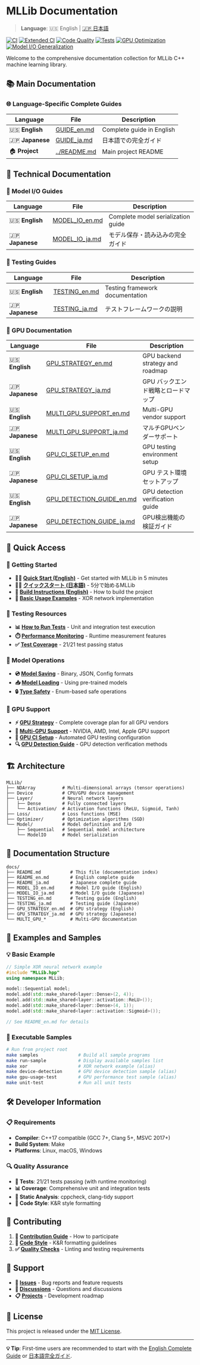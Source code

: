 # MLLib Documentation

> **Language**: 🇺🇸 English | [🇯🇵 日本語](README_ja.md)

[![CI](https://github.com/shadowlink0122/CppML/workflows/CI/badge.svg)](https://github.com/shadowlink0122/CppML/actions/workflows/ci.yml)
[![Extended CI](https://github.com/shadowlink0122/CppML/workflows/Extended%20CI/badge.svg)](https://github.com/shadowlink0122/CppML/actions/workflows/extended-ci.yml)
[![Code Quality](https://img.shields.io/badge/code%20style-K%26R-blue.svg)](https://en.wikipedia.org/wiki/Indentation_style#K&R_style)
[![Tests](https://img.shields.io/badge/tests-21%2F21_passing-brightgreen.svg)](#testing)
[![GPU Optimization](https://img.shields.io/badge/GPU_kernel_reduction-97%25-brightgreen.svg)](#gpu-strategy)
[![Model I/O Generalization](https://img.shields.io/badge/Model_I%2FO_generalization-92%25-green.svg)](#model-io-guides)

Welcome to the comprehensive documentation collection for MLLib C++ machine learning library.

## 📚 Main Documentation

### 🌐 Language-Specific Complete Guides

| Language | File | Description |
|----------|------|-------------|
| 🇺🇸 **English** | [GUIDE_en.md](GUIDE_en.md) | Complete guide in English |
| 🇯🇵 **Japanese** | [GUIDE_ja.md](GUIDE_ja.md) | 日本語での完全ガイド |
| 🏠 **Project** | [../README.md](../README.md) | Main project README |

## 🔧 Technical Documentation

### 💾 Model I/O Guides

| Language | File | Description |
|----------|------|-------------|
| 🇺🇸 **English** | [MODEL_IO_en.md](MODEL_IO_en.md) | Complete model serialization guide |
| 🇯🇵 **Japanese** | [MODEL_IO_ja.md](MODEL_IO_ja.md) | モデル保存・読み込みの完全ガイド |

### 🧪 Testing Guides

| Language | File | Description |
|----------|------|-------------|
| 🇺🇸 **English** | [TESTING_en.md](TESTING_en.md) | Testing framework documentation |
| 🇯🇵 **Japanese** | [TESTING_ja.md](TESTING_ja.md) | テストフレームワークの説明 |

### 🚀 GPU Documentation

| Language | File | Description |
|----------|------|-------------|
| 🇺🇸 **English** | [GPU_STRATEGY_en.md](GPU_STRATEGY_en.md) | GPU backend strategy and roadmap |
| 🇯🇵 **Japanese** | [GPU_STRATEGY_ja.md](GPU_STRATEGY_ja.md) | GPU バックエンド戦略とロードマップ |
| 🇺🇸 **English** | [MULTI_GPU_SUPPORT_en.md](MULTI_GPU_SUPPORT_en.md) | Multi-GPU vendor support |
| 🇯🇵 **Japanese** | [MULTI_GPU_SUPPORT_ja.md](MULTI_GPU_SUPPORT_ja.md) | マルチGPUベンダーサポート |
| 🇺🇸 **English** | [GPU_CI_SETUP_en.md](GPU_CI_SETUP_en.md) | GPU testing environment setup |
| 🇯🇵 **Japanese** | [GPU_CI_SETUP_ja.md](GPU_CI_SETUP_ja.md) | GPU テスト環境セットアップ |
| 🇺🇸 **English** | [GPU_DETECTION_GUIDE_en.md](GPU_DETECTION_GUIDE_en.md) | GPU detection verification guide |
| 🇯🇵 **Japanese** | [GPU_DETECTION_GUIDE_ja.md](GPU_DETECTION_GUIDE_ja.md) | GPU検出機能の検証ガイド |

## 🚀 Quick Access

### 📖 Getting Started

- **🏃‍♂️ [Quick Start (English)](GUIDE_en.md#-quick-start)** - Get started with MLLib in 5 minutes
- **🏃‍♀️ [クイックスタート (日本語)](GUIDE_ja.md#-クイックスタート)** - 5分で始めるMLLib
- **🔧 [Build Instructions (English)](GUIDE_en.md#build-and-test)** - How to build the project
- **🎯 [Basic Usage Examples](GUIDE_en.md#basic-usage)** - XOR network implementation

### 🧪 Testing Resources

- **📊 [How to Run Tests](TESTING_en.md)** - Unit and integration test execution
- **⏱️ [Performance Monitoring](TESTING_en.md#performance-monitoring)** - Runtime measurement features
- **✅ [Test Coverage](TESTING_en.md#test-coverage)** - 21/21 test passing status

### 💾 Model Operations

- **💿 [Model Saving](MODEL_IO_en.md#model-saving)** - Binary, JSON, Config formats
- **📥 [Model Loading](MODEL_IO_en.md#model-loading)** - Using pre-trained models
- **🔒 [Type Safety](MODEL_IO_en.md#type-safety)** - Enum-based safe operations

### 🚀 GPU Support

- **⚡ [GPU Strategy](GPU_STRATEGY_en.md)** - Complete coverage plan for all GPU vendors
- **🔧 [Multi-GPU Support](MULTI_GPU_SUPPORT_en.md)** - NVIDIA, AMD, Intel, Apple GPU support
- **🧪 [GPU CI Setup](GPU_CI_SETUP_en.md)** - Automated GPU testing configuration
- **🔍 [GPU Detection Guide](GPU_DETECTION_GUIDE_en.md)** - GPU detection verification methods

## 🏗️ Architecture

```
MLLib/
├── NDArray          # Multi-dimensional arrays (tensor operations)
├── Device           # CPU/GPU device management
├── Layer/           # Neural network layers
│   ├── Dense        # Fully connected layers
│   └── Activation/  # Activation functions (ReLU, Sigmoid, Tanh)
├── Loss/            # Loss functions (MSE)
├── Optimizer/       # Optimization algorithms (SGD)
└── Model/           # Model definition and I/O
    ├── Sequential   # Sequential model architecture
    └── ModelIO      # Model serialization
```

## 📁 Documentation Structure

```
docs/
├── README.md           # This file (documentation index)
├── README_en.md        # English complete guide
├── README_ja.md        # Japanese complete guide
├── MODEL_IO_en.md      # Model I/O guide (English)
├── MODEL_IO_ja.md      # Model I/O guide (Japanese)
├── TESTING_en.md       # Testing guide (English)
├── TESTING_ja.md       # Testing guide (Japanese)
├── GPU_STRATEGY_en.md  # GPU strategy (English)
├── GPU_STRATEGY_ja.md  # GPU strategy (Japanese)
└── MULTI_GPU_*         # Multi-GPU documentation
```

## 🎯 Examples and Samples

### 💡 Basic Example

```cpp
// Simple XOR neural network example
#include "MLLib.hpp"
using namespace MLLib;

model::Sequential model;
model.add(std::make_shared<layer::Dense>(2, 4));
model.add(std::make_shared<layer::activation::ReLU>());
model.add(std::make_shared<layer::Dense>(4, 1));
model.add(std::make_shared<layer::activation::Sigmoid>());

// See README_en.md for details
```

### 🔧 Executable Samples

```bash
# Run from project root
make samples               # Build all sample programs
make run-sample            # Display available samples list
make xor                   # XOR network example (alias)
make device-detection      # GPU device detection sample (alias)
make gpu-usage-test        # GPU performance test sample (alias)
make unit-test             # Run all unit tests
```

## 🛠️ Developer Information

### 📋 Requirements

- **Compiler**: C++17 compatible (GCC 7+, Clang 5+, MSVC 2017+)
- **Build System**: Make
- **Platforms**: Linux, macOS, Windows

### 🔍 Quality Assurance

- **🧪 Tests**: 21/21 tests passing (with runtime monitoring)
- **📊 Coverage**: Comprehensive unit and integration tests
- **🔧 Static Analysis**: cppcheck, clang-tidy support
- **📝 Code Style**: K&R style formatting

## 🤝 Contributing

1. **📖 [Contribution Guide](README_en.md#-contributing)** - How to participate
2. **🎨 [Code Style](README_en.md#code-style)** - K&R formatting guidelines
3. **✅ [Quality Checks](README_en.md#code-quality)** - Linting and testing requirements

## 📧 Support

- **🐛 [Issues](https://github.com/shadowlink0122/CppML/issues)** - Bug reports and feature requests
- **💬 [Discussions](https://github.com/shadowlink0122/CppML/discussions)** - Questions and discussions
- **📋 [Projects](https://github.com/shadowlink0122/CppML/projects)** - Development roadmap

## 📄 License

This project is released under the [MIT License](../LICENSE).

---

**💡 Tip**: First-time users are recommended to start with the [English Complete Guide](GUIDE_en.md) or [日本語完全ガイド](GUIDE_ja.md).

